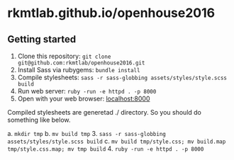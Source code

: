 # rkmtlab.github.io/openhouse2016
## Getting started

1. Clone this repository: `git clone git@github.com:rkmtlab/openhouse2016.git`
2. Install Sass via rubygems: `bundle install`
3. Compile stylesheets: `sass -r sass-globbing assets/styles/style.scss build`
4. Run web server: `ruby -run -e httpd . -p 8000`
5. Open with your web browser: [localhost:8000](http://localhost:8000)


Compiled stylesheets are generetad ./ directory.
So you should do something like below.

a. `mkdir tmp`
b. `mv build tmp`
3. `sass -r sass-globbing assets/styles/style.scss build`
c. `mv build tmp/style.css; mv build.map tmp/style.css.map; mv tmp build`
4. `ruby -run -e httpd . -p 8000`


